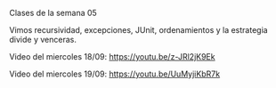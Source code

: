 Clases de la semana 05  

Vimos recursividad, excepciones, JUnit, ordenamientos y la estrategia divide y venceras.


Video del miercoles 18/09: https://youtu.be/z-JRl2jK9Ek

Video del miercoles 19/09: https://youtu.be/UuMyjiKbR7k


